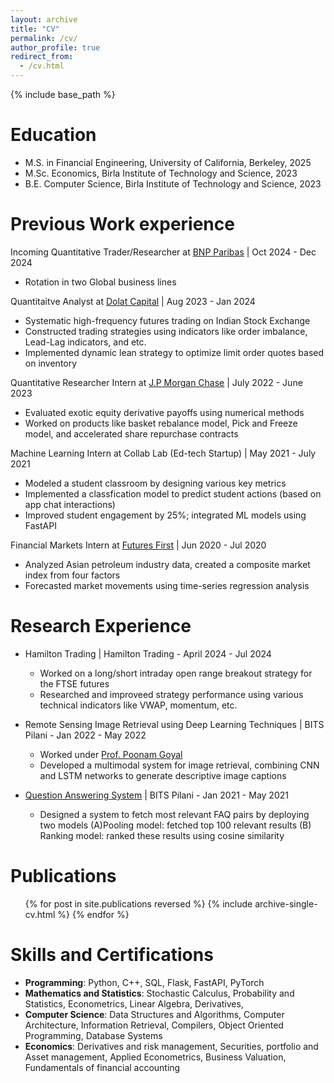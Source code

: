 ```yaml
---
layout: archive
title: "CV"
permalink: /cv/
author_profile: true
redirect_from:
  - /cv.html
---
```


{% include base_path %}

Education
======
* M.S. in Financial Engineering, University of California, Berkeley, 2025
* M.Sc. Economics, Birla Institute of Technology and Science, 2023
* B.E. Computer Science, Birla Institute of Technology and Science, 2023

Previous Work experience
======
Incoming Quantitative Trader/Researcher at [BNP Paribas](https://usa.bnpparibas/en/) \| Oct 2024 - Dec 2024
* Rotation in two Global business lines

Quantitaitve Analyst at [Dolat Capital](https://www.dolatcapital.com/) \| Aug 2023 - Jan 2024
* Systematic high-frequency futures trading on Indian Stock Exchange
* Constructed trading strategies using indicators like order imbalance, Lead-Lag indicators, and etc. 
* Implemented dynamic lean strategy to optimize limit order quotes based on inventory

Quantitative Researcher Intern at [J.P Morgan Chase](https://www.jpmorganchase.com/) \| July 2022 - June 2023
* Evaluated exotic equity derivative payoffs using numerical methods
* Worked on products like basket rebalance model, Pick and Freeze model, and accelerated share repurchase contracts 

Machine Learning Intern at Collab Lab (Ed-tech Startup) \| May 2021 - July 2021
* Modeled a student classroom by designing various key metrics
* Implemented a classfication model to predict student actions (based on app chat interactions)
* Improved student engagement by 25%; integrated ML models using FastAPI

Financial Markets Intern at [Futures First](https://futuresfirst.com/) \| Jun 2020 - Jul 2020
* Analyzed Asian petroleum industry data, created a composite market index from four factors
* Forecasted market movements using time-series regression analysis
  
Research Experience
======
* Hamilton Trading \| Hamilton Trading -  April 2024 - Jul 2024
  * Worked on a long/short intraday open range breakout strategy for the FTSE futures
  * Researched and improveed strategy performance using various technical indicators like VWAP, momentum, etc.

* Remote Sensing Image Retrieval using Deep Learning Techniques \| BITS Pilani - Jan 2022 - May 2022
  * Worked under [Prof. Poonam Goyal](https://www.bits-pilani.ac.in/pilani/poonam-goyal/) 
  * Developed a multimodal system for image retrieval, combining CNN and LSTM networks to generate descriptive image captions
  
* [Question Answering System](https://drive.google.com/file/d/1sSQMzgrZ6lOfPkdqOkmTA19KyspMSyND/view) \| BITS Pilani - Jan 2021 - May 2021
  * Designed a system to fetch most relevant FAQ pairs by deploying two models (A)Pooling model: fetched top 100 relevant results (B) Ranking model: ranked these results using cosine similarity

Publications
======
  <ul>{% for post in site.publications reversed %}
    {% include archive-single-cv.html %}
  {% endfor %}</ul>


Skills and Certifications
======
* __Programming__: Python, C++, SQL, Flask, FastAPI, PyTorch
* __Mathematics and Statistics__: Stochastic Calculus, Probability and Statistics, Econometrics, Linear Algebra, Derivatives, 
* __Computer Science__: Data Structures and Algorithms, Computer Architecture, Information Retrieval, Compilers, Object Oriented Programming, Database Systems
* __Economics__: Derivatives and risk management, Securities, portfolio and Asset management, Applied Econometrics, Business Valuation, Fundamentals of financial accounting

